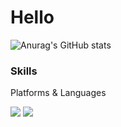 # Hello
![Anurag's GitHub stats](https://github-readme-stats.vercel.app/api?username=jinsuo1o7&show_icons=true&theme=radical)
### Skills

Platforms & Languages

<img src="https://img.shields.io/badge/C++-00599C?style=flat-square&logo=C++&logoColor=white"/>
<img src="https://img.shields.io/badge/Python-3766AB?style=flat-square&logo=Python&logoColor=white"/>

